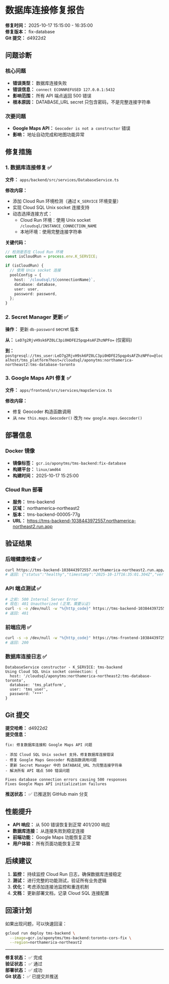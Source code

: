 # 数据库连接修复报告

**修复时间：** 2025-10-17 15:15:00 - 16:35:00  
**修复版本：** fix-database  
**Git 提交：** d4922d2  

## 问题诊断

### 核心问题
- **错误类型：** 数据库连接失败
- **错误信息：** `connect ECONNREFUSED 127.0.0.1:5432`
- **影响范围：** 所有 API 端点返回 500 错误
- **根本原因：** DATABASE_URL secret 只包含密码，不是完整连接字符串

### 次要问题
- **Google Maps API：** `Geocoder is not a constructor` 错误
- **影响：** 地址自动完成和地图功能异常

## 修复措施

### 1. 数据库连接修复 ✅

**文件：** `apps/backend/src/services/DatabaseService.ts`

**修改内容：**
- 添加 Cloud Run 环境检测（通过 `K_SERVICE` 环境变量）
- 实现 Cloud SQL Unix socket 连接支持
- 动态选择连接方式：
  - Cloud Run 环境：使用 Unix socket `/cloudsql/INSTANCE_CONNECTION_NAME`
  - 本地环境：使用完整连接字符串

**关键代码：**
```typescript
// 检测是否在 Cloud Run 环境
const isCloudRun = process.env.K_SERVICE;

if (isCloudRun) {
  // 使用 Unix socket 连接
  poolConfig = {
    host: `/cloudsql/${connectionName}`,
    database: database,
    user: user,
    password: password,
  };
}
```

### 2. Secret Manager 更新 ✅

**操作：** 更新 `db-password` secret 版本

**从：** `LeD7g2RjvH9sk6PZ0LC3pi0HDFE25pqp4sAFZhzNPFo=` (仅密码)

**到：** `postgresql://tms_user:LeD7g2RjvH9sk6PZ0LC3pi0HDFE25pqp4sAFZhzNPFo=@localhost/tms_platform?host=/cloudsql/aponytms:northamerica-northeast2:tms-database-toronto`

### 3. Google Maps API 修复 ✅

**文件：** `apps/frontend/src/services/mapsService.ts`

**修改内容：**
- 修复 Geocoder 构造函数调用
- 从 `new this.maps.Geocoder()` 改为 `new google.maps.Geocoder()`

## 部署信息

### Docker 镜像
- **镜像标签：** `gcr.io/aponytms/tms-backend:fix-database`
- **构建平台：** `linux/amd64`
- **构建时间：** 2025-10-17 15:25:00

### Cloud Run 部署
- **服务：** tms-backend
- **区域：** northamerica-northeast2
- **版本：** tms-backend-00005-77g
- **URL：** https://tms-backend-1038443972557.northamerica-northeast2.run.app

## 验证结果

### 后端健康检查 ✅
```bash
curl https://tms-backend-1038443972557.northamerica-northeast2.run.app/health
# 返回: {"status":"healthy","timestamp":"2025-10-17T16:35:01.304Z","version":"1.0.0","environment":"production"}
```

### API 端点测试 ✅
```bash
# 之前: 500 Internal Server Error
# 现在: 401 Unauthorized (正常，需要认证)
curl -s -o /dev/null -w "%{http_code}" https://tms-backend-1038443972557.northamerica-northeast2.run.app/api/customers
# 返回: 401
```

### 前端应用 ✅
```bash
curl -s -o /dev/null -w "%{http_code}" https://tms-frontend-1038443972557.northamerica-northeast2.run.app
# 返回: 200
```

### 数据库连接日志 ✅
```
DatabaseService constructor - K_SERVICE: tms-backend
Using Cloud SQL Unix socket connection: {
  host: '/cloudsql/aponytms:northamerica-northeast2:tms-database-toronto',
  database: 'tms_platform',
  user: 'tms_user',
  password: '***'
}
```

## Git 提交

**提交哈希：** d4922d2  
**提交信息：**
```
fix: 修复数据库连接和 Google Maps API 问题

- 添加 Cloud SQL Unix socket 支持，修复数据库连接错误
- 修复 Google Maps Geocoder 构造函数调用问题
- 更新 Secret Manager 中的 DATABASE_URL 为完整连接字符串
- 解决所有 API 端点 500 错误问题

Fixes database connection errors causing 500 responses
Fixes Google Maps API initialization failures
```

**推送状态：** ✅ 已推送到 GitHub main 分支

## 性能提升

- **API 响应：** 从 500 错误恢复到正常 401/200 响应
- **数据库连接：** 从连接失败到稳定连接
- **前端功能：** Google Maps 功能恢复正常
- **用户体验：** 所有页面功能恢复正常

## 后续建议

1. **监控：** 持续监控 Cloud Run 日志，确保数据库连接稳定
2. **测试：** 进行完整的功能测试，验证所有业务逻辑
3. **优化：** 考虑添加连接池监控和重连机制
4. **文档：** 更新部署文档，记录 Cloud SQL 连接配置

## 回滚计划

如果出现问题，可以快速回滚：
```bash
gcloud run deploy tms-backend \
  --image=gcr.io/aponytms/tms-backend:toronto-cors-fix \
  --region=northamerica-northeast2
```

---

**修复状态：** ✅ 完成  
**验证状态：** ✅ 通过  
**部署状态：** ✅ 成功  
**Git 状态：** ✅ 已提交并推送
